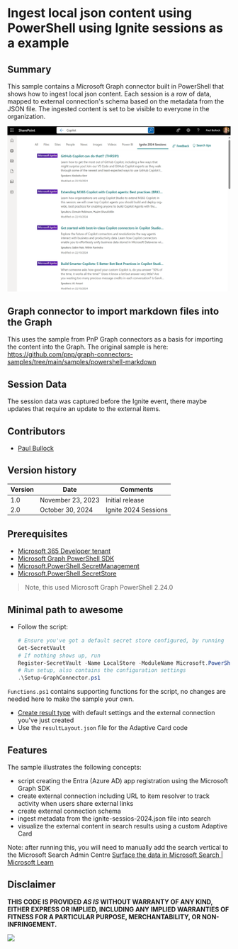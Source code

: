# Ingest local json content using PowerShell using Ignite sessions as a example

## Summary

This sample contains a Microsoft Graph connector built in PowerShell that shows how to ingest local json content. Each session is a row of data, mapped to external connection's schema based on the metadata from the JSON file. The ingested content is set to be visible to everyone in the organization.

![Local markdown files displayed in Microsoft Search search results](assets/screenshot.png)

## Graph connector to import markdown files into the Graph

This uses the sample from PnP Graph connectors as a basis for importing the content into the Graph. The original sample is here:
https://github.com/pnp/graph-connectors-samples/tree/main/samples/powershell-markdown

## Session Data

The session data was captured before the Ignite event, there maybe updates that require an update to the external items.

## Contributors

- [Paul Bullock](https://linkedin.com/in/pkbullock)

## Version history

Version|Date|Comments
-------|----|--------
1.0|November 23, 2023|Initial release
2.0|October 30, 2024 | Ignite 2024 Sessions

## Prerequisites

- [Microsoft 365 Developer tenant](https://developer.microsoft.com/microsoft-365/dev-program?WT.mc_id=M365-MVP-5003816)
- [Microsoft Graph PowerShell SDK](https://learn.microsoft.com/powershell/microsoftgraph/installation?view=graph-powershell-1.0&WT.mc_id=M365-MVP-5003816)
- [Microsoft.PowerShell.SecretManagement](https://learn.microsoft.com/en-us/powershell/module/microsoft.powershell.secretmanagement/?view=ps-modules&WT.mc_id=M365-MVP-5003816)
- [Microsoft.PowerShell.SecretStore](https://learn.microsoft.com/powershell/module/microsoft.powershell.secretstore/?view=ps-modules&WT.mc_id=M365-MVP-5003816)

> Note, this used Microsoft Graph PowerShell 2.24.0

## Minimal path to awesome

- Follow the script:

    ```powershell
    # Ensure you've got a default secret store configured, by running
    Get-SecretVault
    # If nothing shows up, run
    Register-SecretVault -Name LocalStore -ModuleName Microsoft.PowerShell.SecretStore -DefaultVault
    # Run setup, also contains the configuration settings
    .\Setup-GraphConnector.ps1
    ```

`Functions.ps1` contains supporting functions for the script, no changes are needed here to make the sample your own.

- [Create result type](https://learn.microsoft.com/microsoftsearch/manage-result-types?WT.mc_id=M365-MVP-5003816) with default settings and the external connection you've just created
- Use the `resultLayout.json` file for the Adaptive Card code

## Features

The sample illustrates the following concepts:

- script creating the Entra (Azure AD) app registration using the Microsoft Graph SDK
- create external connection including URL to item resolver to track activity when users share external links
- create external connection schema
- ingest metadata from the ignite-sessios-2024.json file into search
- visualize the external content in search results using a custom Adaptive Card

Note: after running this, you will need to manually add the search vertical to the Microsoft Search Admin Centre [Surface the data in Microsoft Search | Microsoft Learn](https://learn.microsoft.com/en-us/graph/custom-connector-sdk-sample-search?WT.mc_id=M365-MVP-5003816)

## Disclaimer

**THIS CODE IS PROVIDED *AS IS* WITHOUT WARRANTY OF ANY KIND, EITHER EXPRESS OR IMPLIED, INCLUDING ANY IMPLIED WARRANTIES OF FITNESS FOR A PARTICULAR PURPOSE, MERCHANTABILITY, OR NON-INFRINGEMENT.**

![](https://m365-visitor-stats.azurewebsites.net/SamplesGallery/pnp-graph-connector-powershell-json-ignite)